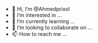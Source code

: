 - 👋 Hi, I’m @Ahmedprixol
- 👀 I’m interested in ...
- 🌱 I’m currently learning ...
- 💞️ I’m looking to collaborate on ...
- 📫 How to reach me ...

<!---
Ahmedprixol/Ahmedprixol is a ✨ special ✨ repository because its `README.md` (this file) appears on your GitHub profile.
You can click the Preview link to take a look at your changes.
--->

